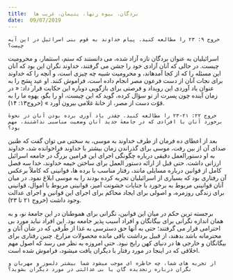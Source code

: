 ```yaml
---
title:  بردگان، بیوه زنها، یتیمان، غریب ها
date:  09/07/2019
---
```


`خروج ۹: ۲۳ را مطالعه کنید. پیام خداوند به قوم بنی اسرائیل در این آیه چیست؟`

اسرائیلیان به عنوان بردگان تازه آزاد شده، می دانستند که ستم، استثمار، و محرومیت چیست. در حالی که آنان آزادی خود را جشن می گرفتند، خداوند نگران این بود که آنان این مسئله را که از کجا آمدهاند، و محرومیت شبیه چه چیزی است، و آنچه را که خداوند برای نجات آنان از دست فرعون مصر انجام داده است، فراموش کنند. او عید پِسَح را به عنوان یاد آوردی این رویداد و فرصتی برای بازگویی دوباره این حکایت قرار داد: « در زمان آینده چون پسرت از تو سؤال کرده، گوید که این چیست، او را بگو، یهوه ما را به قوّت دست از مصر، از خانۀ غلامی بیرون آورد » (خروج۱۳: ۱۴).

`خروج ۲۲: ۲۱-۲۳ را مطالعه کنید. چقدر یاد آوری برده بودن آنان در نحوهٔ برخورد آنان با افرادی که در جامعهٔ جدید آنان وضعیت مناسبی نداشتند، مهم بود؟`

بعد از اعطای ده فرمان از طرف خداوند به موسی، به سختی می توان گفت که طنین صدای آن از بین رفت، موسی برای گذراندن زمان بیشتر با خداوند فراخوانده شد، خداوند به او دستورالعمل دقیقی درباره چگونگی اجرای این فرامین بزرگ در جامعه اسرائیل ارزانی داشت. حتی قبل از ارائه دستور العمل برای ساختن خیمه خداوند، خدا سه فصل کامل از قوانین درباره مسایلی مانند، رفتار مناسب با برده ها، قوانینی که کاملاً برعکس آن رفتاری بود که بسیاری از اسرائیلیان تجربه کرده بودند را به موسی ابلاغ نمود. در میان آنان قوانینی مربوط به برخورد با جنایات خشونت آمیز، قوانینی مربوط با اموال، قوانینی برای زندگی روزمره، و اصولی برای ایجاد محاکم برای اجرای این قوانین و اجرای عدالت وجود داشت (خروج ۲۱ تا ۲۳).

برجسته ترین حکم در میان این قوانین، نگرانی برای هموطنان در این جامعهٔ نو، و به همان اندازه نگرانی برای بیگانگان و افراد آسیب پذیر جامعه بود. این افراد نباید مورد بی احترامی قرار می گرفتند؛ حتی به آنها حق دسترسی به غذا از طُرقی که در شأن آنان و محترمانه باشد بدهند، از قبیل برداشت باقی مانده محصولات مزارع. چنین رفتاری برای بیگانگان و خارجی ها در دنیای کهن رایج نبود. حتی امروزه به نظر می رسد که اصول مهم اخلاقی که در اینجا در مورد رفتار با دیگران یافت میشود، فراموش شده است.

`از تجربه های شما، چه خاطره ای موجب میشود شما بیشتر دلسوز و مهربان و نگران درباره رنجدیده گان یا بی عدالتی در مورد دیگران بشوید؟`